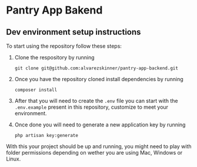 # Pantry App Bakend

## Dev environment setup instructions

To start using the repository follow these steps:

1. Clone the respository by running

    `git clone git@github.com:alvarezskinner/pantry-app-backend.git`

2. Once you have the repository cloned install dependencies by running

    `composer install`

3. After that you will need to create the `.env` file you can start with the `.env.example` present in this repository, customize to meet your environment.

4. Once done you will need to generate a new application key by running

    `php artisan key:generate`

With this your project should be up and running, you might need to play with folder permissions depending on wether you are using Mac, Windows or Linux.
